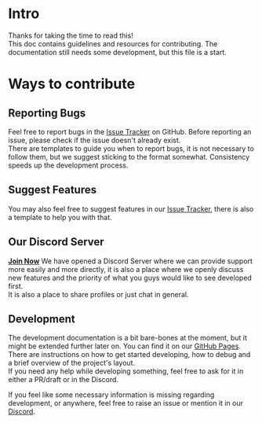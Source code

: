 # Intro
Thanks for taking the time to read this!  
This doc contains guidelines and resources for contributing. The documentation still needs some development, but this file is a start.

# Ways to contribute
## Reporting Bugs
Feel free to report bugs in the [Issue Tracker](https://github.com/AudioBand/audio-band/issues) on GitHub. 
Before reporting an issue, please check if the issue doesn't already exist.  
There are templates to guide you when to report bugs, it is not necessary to follow them, but we suggest sticking to the format somewhat. Consistency speeds up the development process.

## Suggest Features
You may also feel free to suggest features in our [Issue Tracker](https://github.com/AudioBand/audio-band/issues), there is also a template to help you with that.  

## Our Discord Server
**[Join Now](discord.gg/yWDHdH2za5)**
We have opened a Discord Server where we can provide support more easily and more directly, it is also a place where we openly discuss new features and the priority of what you guys would like to see developed first.  
It is also a place to share profiles or just chat in general.

## Development
The development documentation is a bit bare-bones at the moment, but it might be extended further later on. You can find it on our [GitHub Pages](https://svr333.github.io/audio-band/audioband/development/setup.html).  
There are instructions on how to get started developing, how to debug and a brief overview of the project's layout.  
If you need any help while developing something, feel free to ask for it in either a PR/draft or in the Discord.  

If you feel like some necessary information is missing regarding development, or anywhere, feel free to raise an issue or mention it in our [Discord](discord.gg/yWDHdH2za5).
